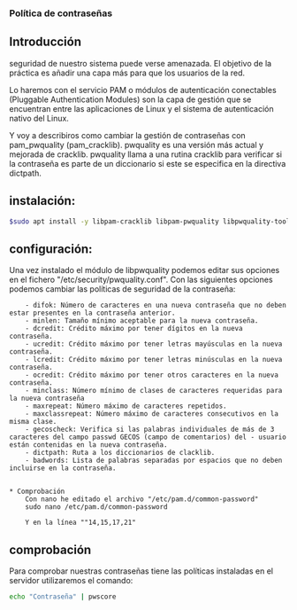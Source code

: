### Política de contraseñas

## Introducción
seguridad de nuestro sistema puede verse amenazada.
El objetivo de la práctica es añadir una capa más para que los usuarios de la red.

Lo haremos con el servicio PAM o módulos de autenticación conectables (Pluggable Authentication Modules)
son la capa de gestión que se encuentran entre las aplicaciones de Linux y el sistema de autenticación nativo del Linux.

Y voy a describiros como cambiar la gestión de contraseñas con pam_pwquality (pam_cracklib).
pwquality es una versión más actual y mejorada de cracklib. pwquality llama a una rutina cracklib para verificar si la contraseña es parte de un diccionario si este se especifica en la directiva dictpath.


 ## instalación:
```bash
$sudo apt install -y libpam-cracklib libpam-pwquality libpwquality-tools
```
 ## configuración: 
Una vez instalado el módulo de libpwquality podemos editar sus opciones en el fichero "/etc/security/pwquality.conf".
Con las siguientes opciones podemos cambiar las políticas de seguridad de la contraseña:


        - difok: Número de caracteres en una nueva contraseña que no deben estar presentes en la contraseña anterior.
        - minlen: Tamaño mínimo aceptable para la nueva contraseña.
        - dcredit: Crédito máximo por tener dígitos en la nueva contraseña.
        - ucredit: Crédito máximo por tener letras mayúsculas en la nueva contraseña.
        - lcredit: Crédito máximo por tener letras minúsculas en la nueva contraseña.
        - ocredit: Crédito máximo por tener otros caracteres en la nueva contraseña.
        - minclass: Número mínimo de clases de caracteres requeridas para la nueva contraseña
        - maxrepeat: Número máximo de caracteres repetidos.
        - maxclassrepeat: Número máximo de caracteres consecutivos en la misma clase.
        - gecoscheck: Verifica si las palabras individuales de más de 3 caracteres del campo passwd GECOS (campo de comentarios) del - usuario están contenidas en la nueva contraseña.
        - dictpath: Ruta a los diccionarios de clacklib.
        - badwords: Lista de palabras separadas por espacios que no deben incluirse en la contraseña.


    * Comprobación
        Con nano he editado el archivo "/etc/pam.d/common-password"
        sudo nano /etc/pam.d/common-password

        Y en la línea ""14,15,17,21"
 ## comprobación
 Para comprobar nuestras contraseñas tiene las políticas instaladas en el servidor utilizaremos el comando:
 ```bash
 echo "Contraseña" | pwscore
 ```



     



    




